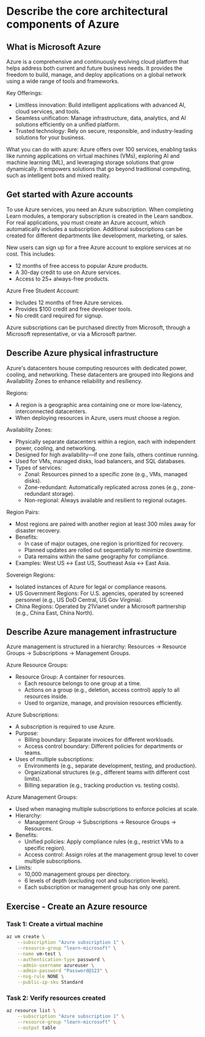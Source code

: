# Describe the core architectural components of Azure

## What is Microsoft Azure

Azure is a comprehensive and continuously evolving cloud platform that helps address both current and future business needs. It provides the freedom to build, manage, and deploy applications on a global network using a wide range of tools and frameworks.

Key Offerings:

- Limitless innovation: Build intelligent applications with advanced AI, cloud services, and tools.
- Seamless unification: Manage infrastructure, data, analytics, and AI solutions efficiently on a unified platform.
- Trusted technology: Rely on secure, responsible, and industry-leading solutions for your business.

What you can do with azure: Azure offers over 100 services, enabling tasks like running applications on virtual machines (VMs), exploring AI and machine learning (ML), and leveraging storage solutions that grow dynamically. It empowers solutions that go beyond traditional computing, such as intelligent bots and mixed reality.

## Get started with Azure accounts

To use Azure services, you need an Azure subscription. When completing Learn modules, a temporary subscription is created in the Learn sandbox. For real applications, you must create an Azure account, which automatically includes a subscription. Additional subscriptions can be created for different departments like development, marketing, or sales.

New users can sign up for a free Azure account to explore services at no cost. This includes:

- 12 months of free access to popular Azure products.
- A 30-day credit to use on Azure services.
- Access to 25+ always-free products.

Azure Free Student Account:

- Includes 12 months of free Azure services.
- Provides $100 credit and free developer tools.
- No credit card required for signup.

Azure subscriptions can be purchased directly from Microsoft, through a Microsoft representative, or via a Microsoft partner.

## Describe Azure physical infrastructure

Azure's datacenters house computing resources with dedicated power, cooling, and networking. These datacenters are grouped into Regions and Availability Zones to enhance reliability and resiliency.

Regions:

- A region is a geographic area containing one or more low-latency, interconnected datacenters.
- When deploying resources in Azure, users must choose a region.

Availability Zones:

- Physically separate datacenters within a region, each with independent power, cooling, and networking.
- Designed for high availability—if one zone fails, others continue running.
- Used for VMs, managed disks, load balancers, and SQL databases.
- Types of services:
    - Zonal: Resources pinned to a specific zone (e.g., VMs, managed disks).
    - Zone-redundant: Automatically replicated across zones (e.g., zone-redundant storage).
    - Non-regional: Always available and resilient to regional outages.

Region Pairs:

- Most regions are paired with another region at least 300 miles away for disaster recovery.
- Benefits:
    - In case of major outages, one region is prioritized for recovery.
    - Planned updates are rolled out sequentially to minimize downtime.
    - Data remains within the same geography for compliance.
- Examples: West US ↔ East US, Southeast Asia ↔ East Asia.

Sovereign Regions:

- Isolated instances of Azure for legal or compliance reasons.
- US Government Regions: For U.S. agencies, operated by screened personnel (e.g., US DoD Central, US Gov Virginia).
- China Regions: Operated by 21Vianet under a Microsoft partnership (e.g., China East, China North).

## Describe Azure management infrastructure

Azure management is structured in a hierarchy: Resources → Resource Groups → Subscriptions → Management Groups.

Azure Resource Groups:

- Resource Group: A container for resources.
    - Each resource belongs to one group at a time.
    - Actions on a group (e.g., deletion, access control) apply to all resources inside.
    - Used to organize, manage, and provision resources efficiently.

Azure Subscriptions:

- A subscription is required to use Azure.
- Purpose:
    - Billing boundary: Separate invoices for different workloads.
    - Access control boundary: Different policies for departments or teams.
- Uses of multiple subscriptions:
    - Environments (e.g., separate development, testing, and production).
    - Organizational structures (e.g., different teams with different cost limits).
    - Billing separation (e.g., tracking production vs. testing costs).

Azure Management Groups:

- Used when managing multiple subscriptions to enforce policies at scale.
- Hierarchy:
    - Management Group → Subscriptions → Resource Groups → Resources.
- Benefits:
    - Unified policies: Apply compliance rules (e.g., restrict VMs to a specific region).
    - Access control: Assign roles at the management group level to cover multiple subscriptions.
- Limits:
    - 10,000 management groups per directory.
    - 6 levels of depth (excluding root and subscription levels).
    - Each subscription or management group has only one parent.

## Exercise - Create an Azure resource

### Task 1: Create a virtual machine

```bash
az vm create \
    --subscription "Azure subscription 1" \
    --resource-group "learn-microsoft" \
    --name vm-test \
    --authentication-type password \
    --admin-username azureuser \
    --admin-password "Password@123" \
    --nsg-rule NONE \
    --public-ip-sku Standard
```

### Task 2: Verify resources created

```bash
az resource list \
    --subscription "Azure subscription 1" \
    --resource-group "learn-microsoft" \
    --output table
```
